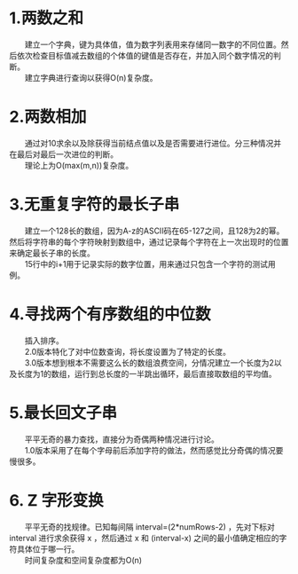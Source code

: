# 1.两数之和
&emsp;&emsp;建立一个字典，键为具体值，值为数字列表用来存储同一数字的不同位置。然后依次检查目标值减去数组的个体值的键值是否存在，并加入同个数字情况的判断。  
&emsp;&emsp;建立字典进行查询以获得O(n)复杂度。  


# 2.两数相加
&emsp;&emsp;通过对10求余以及除获得当前结点值以及是否需要进行进位。分三种情况并在最后对最后一次进位的判断。  
&emsp;&emsp;理论上为O(max(m,n))复杂度。  


# 3.无重复字符的最长子串
&emsp;&emsp;建立一个128长的数组，因为A-z的ASCII码在65-127之间，且128为2的幂。然后将字符串的每个字符映射到数组中，通过记录每个字符在上一次出现时的位置来确定最长子串的长度。  
&emsp;&emsp;15行中的i+1用于记录实际的数字位置，用来通过只包含一个字符的测试用例。  


# 4.寻找两个有序数组的中位数
&emsp;&emsp;插入排序。  
&emsp;&emsp;2.0版本特化了对中位数查询，将长度设置为了特定的长度。  
&emsp;&emsp;3.0版本想到根本不需要这么长的数组浪费空间，分情况建立一个长度为2以及长度为1的数组，运行到总长度的一半跳出循环，最后直接取数组的平均值。  


# 5.最长回文子串
&emsp;&emsp;平平无奇的暴力查找，直接分为奇偶两种情况进行讨论。  
&emsp;&emsp;1.0版本采用了在每个字母前后添加字符的做法，然而感觉比分奇偶的情况要慢很多。  


# 6. Z 字形变换
&emsp;&emsp;平平无奇的找规律。已知每间隔 interval=(2\*numRows-2) ，先对下标对 interval 进行求余获得 x ，然后通过 x 和 (interval-x) 之间的最小值确定相应的字符具体位于哪一行。  
&emsp;&emsp;时间复杂度和空间复杂度都为O(n)
